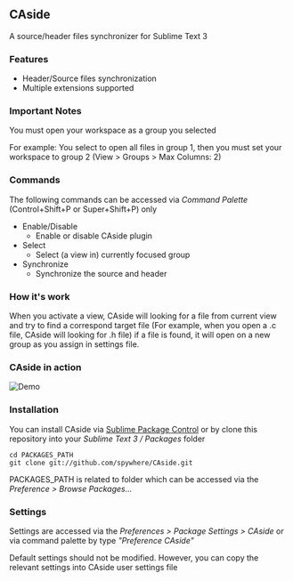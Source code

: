 ## CAside

A source/header files synchronizer for Sublime Text 3

### Features
 * Header/Source files synchronization
 * Multiple extensions supported
 
 
### Important Notes
You must open your workspace as a group you selected

For example: You select to open all files in group 1, then you must set your workspace to group 2 (View > Groups > Max Columns: 2)

### Commands

The following commands can be accessed via *Command Palette* (Control+Shift+P or Super+Shift+P) only

* Enable/Disable
	* Enable or disable CAside plugin
* Select
	* Select (a view in) currently focused group
* Synchronize
	* Synchronize the source and header

### How it's work
When you activate a view, CAside will looking for a file from current view and try to find a correspond target file (For example, when you open a .c file, CAside will looking for .h file) if a file is found, it will open on a new group as you assign in settings file.

### CAside in action

![Demo](http://spywhere.github.io/images/CAsideDemo.gif)


### Installation
You can install CAside via [Sublime Package Control](http://wbond.net/sublime_packages/package_control) or by clone this repository into your *Sublime Text 3 / Packages* folder

	cd PACKAGES_PATH
	git clone git://github.com/spywhere/CAside.git
	
PACKAGES_PATH is related to folder which can be accessed via the *Preference > Browse Packages...*

### Settings
Settings are accessed via the *Preferences > Package Settings > CAside* or via command palette by type *"Preference CAside"*

Default settings should not be modified. However, you can copy the relevant settings into CAside user settings file